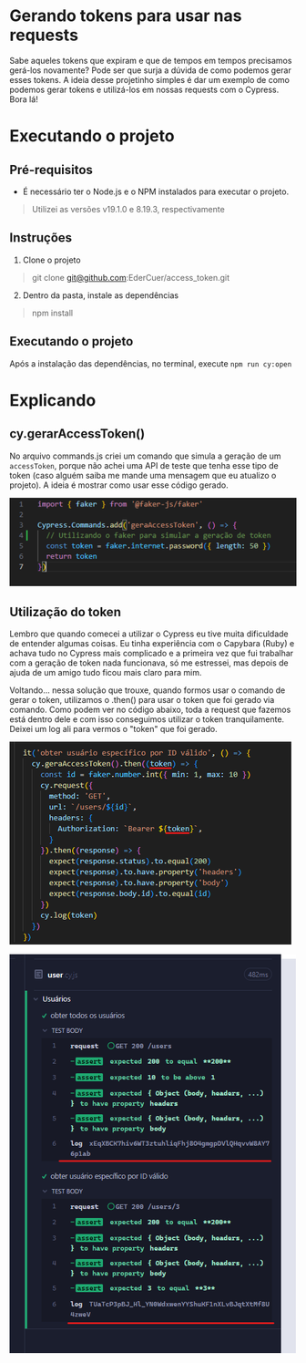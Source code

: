  # Gerando tokens para usar nas requests
  Sabe aqueles tokens que expiram e que de tempos em tempos precisamos gerá-los novamente? Pode ser que surja a dúvida de como podemos gerar esses tokens. A ideia desse projetinho simples é dar um exemplo de como podemos gerar tokens e utilizá-los em nossas requests com o Cypress.
  Bora lá!

  # Executando o projeto
  ## Pré-requisitos
  - É necessário ter o Node.js e o NPM instalados para executar o projeto.
  > Utilizei as versões v19.1.0 e 8.19.3, respectivamente

  ## Instruções
  1. Clone o projeto
  > git clone git@github.com:EderCuer/access_token.git
  2. Dentro da pasta, instale as dependências
  > npm install

  ## Executando o projeto
  Após a instalação das dependências, no terminal, execute `npm run cy:open`

  # Explicando
  ## cy.gerarAccessToken()
  No arquivo commands.js criei um comando que simula a geração de um `accessToken`, porque não achei uma API de teste que tenha esse tipo de token (caso alguém saiba me mande uma mensagem que eu atualizo o projeto). A ideia é mostrar como usar esse código gerado.
  
  ![Screenshot do código do comando.](images/commands.png)

  ## Utilização do token
  Lembro que quando comecei a utilizar o Cypress eu tive muita dificuldade de entender algumas coisas. Eu tinha experiência com o Capybara (Ruby) e achava tudo no Cypress mais complicado e a primeira vez que fui trabalhar com a geração de token nada funcionava, só me estressei, mas depois de ajuda de um amigo tudo ficou mais claro para mim.
  
  Voltando... nessa solução que trouxe, quando formos usar o comando de gerar o token, utilizamos o .then() para usar o token que foi gerado via comando. Como podem ver no código abaixo, toda a request que fazemos está dentro dele e com isso conseguimos utilizar o token tranquilamente. Deixei um log ali para vermos o "token" que foi gerado.
  
  ![Screenshot do código do teste.](images/teste.png)

  ![Screenshot da execução do teste.](images/cypress.png)
